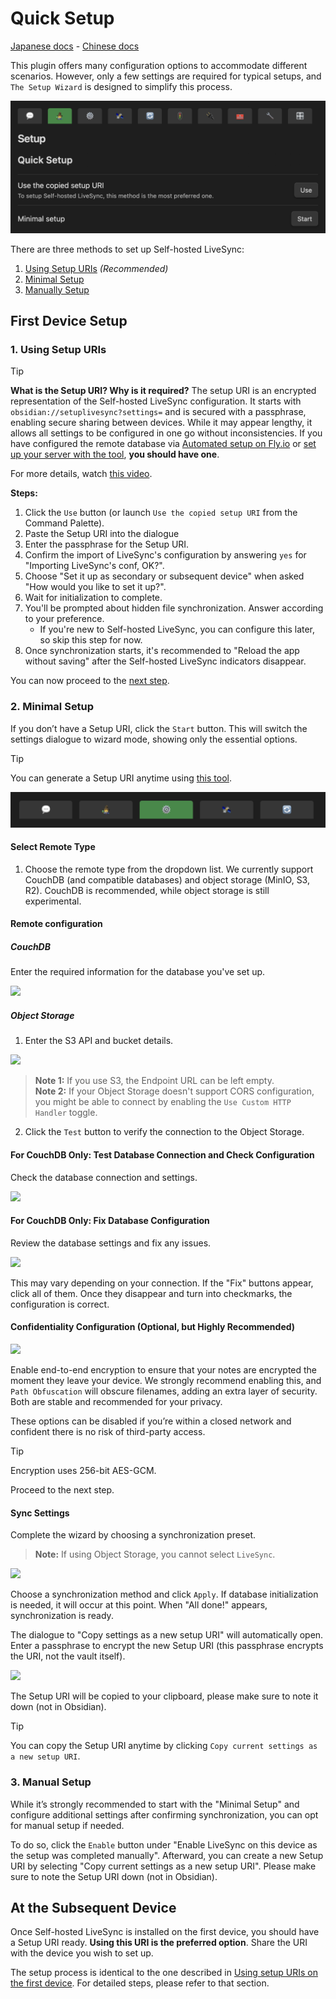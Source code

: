 # Quick Setup

[Japanese docs](./quick_setup_ja.md) - [Chinese docs](./quick_setup_cn.md)

This plugin offers many configuration options to accommodate different scenarios. However, only a few settings are required for typical setups, and `The Setup Wizard` is designed to simplify this process.

![](../images/quick_setup_1.png)

There are three methods to set up Self-hosted LiveSync:

1. [Using Setup URIs](#1-using-setup-uris) *(Recommended)*
2. [Minimal Setup](#2-minimal-setup)
3. [Manually Setup](#3-manually-setup)

## First Device Setup

### 1. Using Setup URIs

> [!TIP]
> **What is the Setup URI? Why is it required?**
> The setup URI is an encrypted representation of the Self-hosted LiveSync configuration. It starts with `obsidian://setuplivesync?settings=` and is secured with a passphrase, enabling secure sharing between devices. While it may appear lengthy, it allows all settings to be configured in one go without inconsistencies. 
> If you have configured the remote database via [Automated setup on Fly.io](./setup_flyio.md#a-very-automated-setup) or [set up your server with the tool](./setup_own_server.md#1-generate-the-setup-uri-on-a-desktop-device-or-server), **you should have one**. 

For more details, watch [this video](https://youtu.be/7sa_I1832Xc?t=146).

**Steps:**

1. Click the `Use` button (or launch `Use the copied setup URI` from the Command Palette).
2. Paste the Setup URI into the dialogue
3. Enter the passphrase for the Setup URI.
4. Confirm the import of LiveSync's configuration by answering `yes` for "Importing LiveSync's conf, OK?".
5. Choose "Set it up as secondary or subsequent device" when asked "How would you like to set it up?".
6. Wait for initialization to complete.
7. You'll be prompted about hidden file synchronization. Answer according to your preference.
   - If you're new to Self-hosted LiveSync, you can configure this later, so skip this step for now.
8. Once synchronization starts, it's recommended to "Reload the app without saving" after the Self-hosted LiveSync indicators disappear.

You can now proceed to the [next step](#).

### 2. Minimal Setup

If you don’t have a Setup URI, click the `Start` button. This will switch the settings dialogue to wizard mode, showing only the essential options.

>[!TIP]
> You can generate a Setup URI anytime using [this tool](./setup_own_server.md#1-generate-the-setup-uri-on-a-desktop-device-or-server).

![](../images/quick_setup_2.png)

#### Select Remote Type

1. Choose the remote type from the dropdown list.
   We currently support CouchDB (and compatible databases) and object storage (MinIO, S3, R2). CouchDB is recommended, while object storage is still experimental.

#### Remote configuration 

##### CouchDB

Enter the required information for the database you've set up.

![](../images/quick_setup_3.png)  

##### Object Storage

1. Enter the S3 API and bucket details.

![](../images/quick_setup_3b.png)  


> **Note 1:** If you use S3, the Endpoint URL can be left empty.  
> **Note 2:** If your Object Storage doesn't support CORS configuration, you might be able to connect by enabling the `Use Custom HTTP Handler` toggle.

2. Click the `Test` button to verify the connection to the Object Storage.

#### For CouchDB Only: Test Database Connection and Check Configuration

Check the database connection and settings.

![](../images/quick_setup_5.png)  

#### For CouchDB Only: Fix Database Configuration

Review the database settings and fix any issues.

![](../images/quick_setup_6.png)

This may vary depending on your connection. If the "Fix" buttons appear, click all of them. Once they disappear and turn into checkmarks, the configuration is correct.

#### Confidentiality Configuration (Optional, but Highly Recommended)

![](../images/quick_setup_4.png)

Enable end-to-end encryption to ensure that your notes are encrypted the moment they leave your device. We strongly recommend enabling this, and `Path Obfuscation` will obscure filenames, adding an extra layer of security. Both are stable and recommended for your privacy.

These options can be disabled if you’re within a closed network and confident there is no risk of third-party access.

> [!TIP]
> Encryption uses 256-bit AES-GCM.  

Proceed to the next step.

#### Sync Settings

Complete the wizard by choosing a synchronization preset.

> **Note:** If using Object Storage, you cannot select `LiveSync`.

![](../images/quick_setup_9_1.png)

Choose a synchronization method and click `Apply`. If database initialization is needed, it will occur at this point. When "All done!" appears, synchronization is ready.

The dialogue to "Copy settings as a new setup URI" will automatically open. Enter a passphrase to encrypt the new Setup URI (this passphrase encrypts the URI, not the vault itself).

![](../images/quick_setup_10.png)

The Setup URI will be copied to your clipboard, please make sure to note it down (not in Obsidian).

>[!TIP]
> You can copy the Setup URI anytime by clicking `Copy current settings as a new setup URI`.

### 3. Manual Setup

While it’s strongly recommended to start with the "Minimal Setup" and configure additional settings after confirming synchronization, you can opt for manual setup if needed.

To do so, click the `Enable` button under "Enable LiveSync on this device as the setup was completed manually". Afterward, you can create a new Setup URI by selecting "Copy current settings as a new setup URI". Please make sure to note the Setup URI down (not in Obsidian).

## At the Subsequent Device
Once Self-hosted LiveSync is installed on the first device, you should have a Setup URI ready. **Using this URI is the preferred option**. Share the URI with the device you wish to set up.

The setup process is identical to the one described in [Using setup URIs on the first device](#1-using-setup-uris). For detailed steps, please refer to that section.

